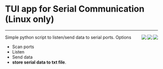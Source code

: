 # TUI app for Serial Communication (Linux only)
<hr>

<img align="right" src="https://img.shields.io/badge/Version-1.0-informational?style=flat&color=green" >

<img align="right" src="https://img.shields.io/badge/Python-3.7-informational?style=flat&logo=python&logoColor=white&color=yellow">

<img align="right" src="https://img.shields.io/badge/Platform-linux-informational?style=flat&logo=linux&logoColor=white&color=yellow">


Simple python script to listen/send data to serial ports.
Options
* Scan ports  
* Listen
* Send data
* **store serial data to txt file**.
